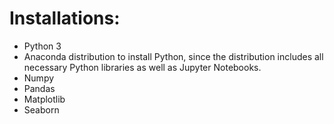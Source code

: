 # Installations:
- Python 3 
- Anaconda distribution to install Python, since the distribution includes all necessary Python libraries as well as Jupyter Notebooks.
- Numpy
- Pandas
- Matplotlib
- Seaborn
